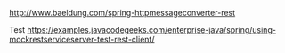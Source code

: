 http://www.baeldung.com/spring-httpmessageconverter-rest

Test
https://examples.javacodegeeks.com/enterprise-java/spring/using-mockrestserviceserver-test-rest-client/